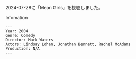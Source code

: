 2024-07-28に「Mean Girls」を視聴しました。

Infomation
```
---
Year: 2004
Genre: Comedy
Director: Mark Waters
Actors: Lindsay Lohan, Jonathan Bennett, Rachel McAdams
Production: N/A
---
```
